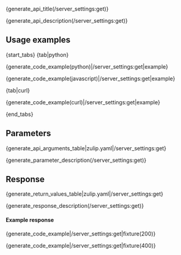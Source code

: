 {generate_api_title(/server_settings:get)}

{generate_api_description(/server_settings:get)}

## Usage examples

{start_tabs}
{tab|python}

{generate_code_example(python)|/server_settings:get|example}

{generate_code_example(javascript)|/server_settings:get|example}

{tab|curl}

{generate_code_example(curl)|/server_settings:get|example}

{end_tabs}

## Parameters

{generate_api_arguments_table|zulip.yaml|/server_settings:get}

{generate_parameter_description(/server_settings:get)}

## Response

{generate_return_values_table|zulip.yaml|/server_settings:get}

{generate_response_description(/server_settings:get)}

#### Example response

{generate_code_example|/server_settings:get|fixture(200)}

{generate_code_example|/server_settings:get|fixture(400)}
